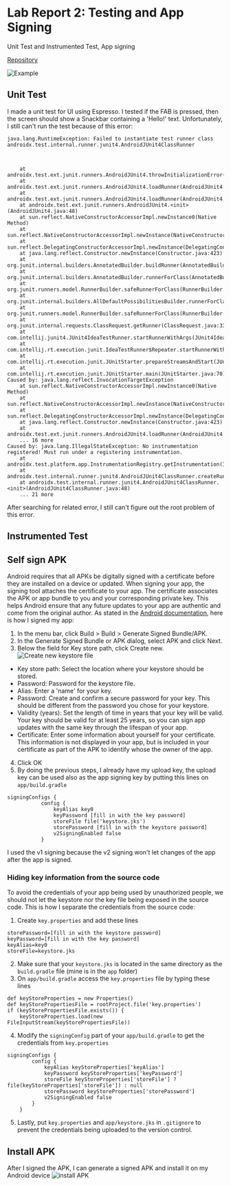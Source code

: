 # Lab Report 2: Testing and App Signing
Unit Test and Instrumented Test, App signing

[Repository](https://github.com/hiradevina/learn-tktpl-1706979221/tree/lab-2) 

![Example](https://lh3.googleusercontent.com/pw/ACtC-3dpFX4-g3jpZmrZo_89A2EKJkcQQ25UhG25rHpCH1x9g6_aJBTPS7OX4bkUhz9_NhjgKmxbuPaJyYBHe4lfSyu-jzvf3vRLbbyCv_ydTKAKLtLIsAZSKuV8mHIXBkKTesWOvHAyId-M4U0K5CcTAraR=w407-h846-no?authuser=0)
## Unit Test
I made a unit test for UI using Espresso. I tested if the FAB is pressed, then the screen should show a Snackbar containing a 'Hello!' text. Unfortunately, I still can't run the test because of this error:
```
java.lang.RuntimeException: Failed to instantiate test runner class androidx.test.internal.runner.junit4.AndroidJUnit4ClassRunner



	at androidx.test.ext.junit.runners.AndroidJUnit4.throwInitializationError(AndroidJUnit4.java:121)
	at androidx.test.ext.junit.runners.AndroidJUnit4.loadRunner(AndroidJUnit4.java:113)
	at androidx.test.ext.junit.runners.AndroidJUnit4.loadRunner(AndroidJUnit4.java:74)
	at androidx.test.ext.junit.runners.AndroidJUnit4.<init>(AndroidJUnit4.java:48)
	at sun.reflect.NativeConstructorAccessorImpl.newInstance0(Native Method)
	at sun.reflect.NativeConstructorAccessorImpl.newInstance(NativeConstructorAccessorImpl.java:62)
	at sun.reflect.DelegatingConstructorAccessorImpl.newInstance(DelegatingConstructorAccessorImpl.java:45)
	at java.lang.reflect.Constructor.newInstance(Constructor.java:423)
	at org.junit.internal.builders.AnnotatedBuilder.buildRunner(AnnotatedBuilder.java:104)
	at org.junit.internal.builders.AnnotatedBuilder.runnerForClass(AnnotatedBuilder.java:86)
	at org.junit.runners.model.RunnerBuilder.safeRunnerForClass(RunnerBuilder.java:59)
	at org.junit.internal.builders.AllDefaultPossibilitiesBuilder.runnerForClass(AllDefaultPossibilitiesBuilder.java:26)
	at org.junit.runners.model.RunnerBuilder.safeRunnerForClass(RunnerBuilder.java:59)
	at org.junit.internal.requests.ClassRequest.getRunner(ClassRequest.java:33)
	at com.intellij.junit4.JUnit4IdeaTestRunner.startRunnerWithArgs(JUnit4IdeaTestRunner.java:49)
	at com.intellij.rt.execution.junit.IdeaTestRunner$Repeater.startRunnerWithArgs(IdeaTestRunner.java:47)
	at com.intellij.rt.execution.junit.JUnitStarter.prepareStreamsAndStart(JUnitStarter.java:242)
	at com.intellij.rt.execution.junit.JUnitStarter.main(JUnitStarter.java:70)
Caused by: java.lang.reflect.InvocationTargetException
	at sun.reflect.NativeConstructorAccessorImpl.newInstance0(Native Method)
	at sun.reflect.NativeConstructorAccessorImpl.newInstance(NativeConstructorAccessorImpl.java:62)
	at sun.reflect.DelegatingConstructorAccessorImpl.newInstance(DelegatingConstructorAccessorImpl.java:45)
	at java.lang.reflect.Constructor.newInstance(Constructor.java:423)
	at androidx.test.ext.junit.runners.AndroidJUnit4.loadRunner(AndroidJUnit4.java:104)
	... 16 more
Caused by: java.lang.IllegalStateException: No instrumentation registered! Must run under a registering instrumentation.
	at androidx.test.platform.app.InstrumentationRegistry.getInstrumentation(InstrumentationRegistry.java:45)
	at androidx.test.internal.runner.junit4.AndroidJUnit4ClassRunner.createRunnerParams(AndroidJUnit4ClassRunner.java:53)
	at androidx.test.internal.runner.junit4.AndroidJUnit4ClassRunner.<init>(AndroidJUnit4ClassRunner.java:48)
	... 21 more
```
After searching for related error, I still can't figure out the root problem of this error.
## Instrumented Test

## Self sign APK
Android requires that all APKs be digitally signed with a certificate before they are installed on a device or updated. When signing your app, the signing tool attaches the certificate to your app. The certificate associates the APK or app bundle to you and your corresponding private key. This helps Android ensure that any future updates to your app are authentic and come from the original author. 
As stated in the [Android documentation](https://developer.android.com/studio/publish/app-signing#sign-apk), here is how I signed my app:
1. In the menu bar, click Build > Build > Generate Signed Bundle/APK.
2. In the Generate Signed Bundle or APK dialog, select APK and click Next. 
3. Below the field for Key store path, click Create new.
![Create new keystore file](https://lh3.googleusercontent.com/PnM3YihbXxle065txrdGsO4rfZWWTXsUwIS2wC_TO5aiWv3BGljL85ioMnru40KZKZVseGxkx1AZ3zxlU2APtX8lcPt-qcYGirWUvTOXcyoKRyQ2bTR-sB7jZZhnor1IGkyJuNE7GuUPpaMbw1uPQdtcafEcI7bfUqL5Xv68MDMCW8ihmF4jdYFzw7RI-jfzRNKQ_UmhcaUOpNc9HAUTi0W27EajfVpoFd5DwvqDuwQ2SfVjVEI_fILzhN2ls7Pogd4HBnXckvPWLpKHJ4k0LkTynl4u6oWrs9pg6JyTJledJy1w9xapq6waB-XwvLwmn2m6mn9ig0pP1MMPYp20uaHdpKmva5BXkiqXnQN4jgRSLkwV7LvCPS6Tw2o6CDQ3Cbrb7P0B7ZHiyNIkAB3ImGlnv1HwuTUQzOpA49qZX9ChRwpkfBpID4UYVGp9R2yLg6XRnFoWGaHDiLsF8kTcOo9DzAvdgxKMNIP5vF0bftNBOyN4YUorAIY6ZytuOG8oBhuvJK3aGQzpeIFCsFdtdc9eRCuYKC6uOhpRjjD2ScDXv_irBWUyoC2Sh6fBP8JhR66c4sC-xBOViQgmDMTKSz9tXfCFi4pJ3DlYI8yZ0HsPaN646Xbm2PExvExvGB-XJVPted310VAR6RyzVMS1hVi6vbfOSei6hsud9E1kTf1dkcB01R8CgvWDwtaO=w628-h667-no?authuser=0)
- Key store path: Select the location where your keystore should be stored.
- Password: Password for the keystore file.
- Alias: Enter a 'name' for your key.
- Password: Create and confirm a secure password for your key. This should be different from the password you chose for your keystore.
- Validity (years): Set the length of time in years that your key will be valid. Your key should be valid for at least 25 years, so you can sign app updates with the same key through the lifespan of your app.
- Certificate: Enter some information about yourself for your certificate. This information is not displayed in your app, but is included in your certificate as part of the APK to identify whose the owner of the app.
4. Click OK
5. By doing the previous steps, I already have my upload key, the upload key can be used also as the app signing key by putting this lines on `app/build.gradle`
```
signingConfigs {
           config {
               keyAlias key0
               keyPassword [fill in with the key password]
               storeFile file('keystore.jks')
               storePassword [fill in with the keystore password]
               v2SigningEnabled false
           }
```
I used the v1 signing because the v2 signing won't let changes of the app after the app is signed.
### Hiding key information from the source code
To avoid the credentials of your app being used by unauthorized people, we should not let the keystore nor the key file being exposed in the source code. This is how I separate the credentials from the source code:
1. Create  `key.properties` and add these lines
```
storePassword=[fill in with the keystore password]
keyPassword=[fill in with the key password]
keyAlias=key0
storeFile=keystore.jks
```
2. Make sure that your `keystore.jks` is located in the same directory as the `build.gradle` file (mine is in the `app` folder)
3. On `app/build.gradle` access the `key.properties` file by typing these lines
```
def keyStoreProperties = new Properties()
def keyStorePropertiesFile = rootProject.file('key.properties')
if (keyStorePropertiesFile.exists()) {
    keyStoreProperties.load(new FileInputStream(keyStorePropertiesFile))
```
4. Modify the `signingConfig` part of your `app/build.gradle` to get the credentials from `key.properties`
```
signingConfigs {
        config {
            keyAlias keyStoreProperties['keyAlias']
            keyPassword keyStoreProperties['keyPassword']
            storeFile keyStoreProperties['storeFile'] ? file(keyStoreProperties['storeFile']) : null
            storePassword keyStoreProperties['storePassword']
            v2SigningEnabled false
        }
    }
```
5. Lastly, put `key.properties` and `app/keystore.jks` in `.gitignore` to prevent the credentials being uploaded to the version control. 
## Install APK
After I signed the APK, I can generate a signed APK and install it on my Android device
![install APK](https://lh3.googleusercontent.com/SLsAS4PP1qi_UgRE5W8OpMegesxAoLIfZi-nGHrIkUzgVhSzGwbisHaweRWSwWqXVgKp2uihdSi4kWLVcjGUyoveeX5uDzLLLNWadNKKDmQK71eYaUUM-o5fPJBXUYOOPZa_v_hs8CRWXlSPJLehRw14cq4v6EqU2NUtCR5CyM1XndB0xDl0TJdL0eEym76sBzwB9hksrNG4wX17IxkibXHceHNIoezStPn-Z4pLHetfUvYRAsGR969GEzSEUkpW0fAS8wfgQPLS25AYpja1keC_sqL5Qc_CnpZPd9J-9-JpuzwKm2s2D_HVcPVlv9VB3U1jXC4udy0iczlSmmtqXa5sFbyN57HCCRKSkZxhnq1W-m1gSbsFMNKrrko-DPETgKz7tGRsmdyW13AD5DegPcKNMhQUy41Dy3x3pNFCf4qKvyBd0icaf8vCGqsjb1dtrdNdDSa9ikkmqbf2bIQARA5hcYUMw3fBDlq8Z9pxRSAK_jlQugndBvq-0y02tTXiryIjeBVDIeFILkMu-dSFAv-3NSkTug9Y4cA8l9C2AQx2jYVotXNyenh0akrrO2f_cI0KklPEUalJHSm4Gl-dDXK42D7b1YykSlL_ZXDhvjcuDyJJVhG0o1q4pmS0j5dqsowPGVW4UJsSZSwhqIzsaOEvhL55ehZeHTF07vuqotX42gXOHDSSjx3HGm9t=w425-h943-no?authuser=0)